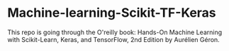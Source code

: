 # Machine-learning-Scikit-TF-Keras

This repo is going through the O'reilly book: 
Hands-On Machine Learning with Scikit-Learn, Keras, and TensorFlow, 2nd Edition by Aurélien Géron.
